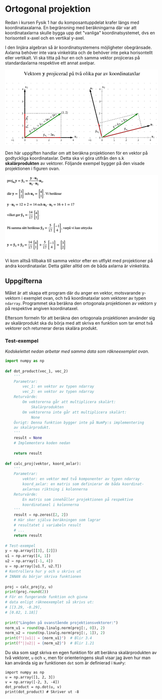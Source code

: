 # Ortogonal projektion

Redan i kursen Fysik 1 har du komposantuppdelat krafer längs med koordinataxalarna. En begränsning med beräkningarna där var att koordinataxlarna skulle bygga upp det "vanliga" koordinatsystemet, dvs en horisontell x-axel och en vertikal y-axel.

I den linjära algebran så är koordinatsystemens möjligheter obegränsade. Axlarna behöver inte vara vinkelräta och de behöver inte peka horisontellt eller vertikalt. Vi ska titta på hur en och samma vektor projiceras på standardaxlarna respektive ett annat axelpar.

![Figur: Ortogonal projektion](images/ortogonal-projektion.png)

Den här uppgiften handlar om att beräkna projektionen för en vektor på godtyckliga koordinataxlar. Detta ska vi göra utifrån den s.k **skalärprodukten** av vektorer. Följande exempel bygger på den visade projektionen i figuren ovan.

![Projektion](images/projektion.png)

Vi kom alltså tillbaka till samma vektor efter en utflykt med projektioner på andra koordinataxlar. Detta gäller alltid om de båda axlarna är vinkelräta.

## Uppgifterna

Målet är att skapa ett program där du anger en vektor, motsvarande y-vektorn i exemplet ovan, och två koordinataxlar som vektorer av typen `ndarray`. Programmet ska beräkna den ortogonala projektionen av vektorn y på respektive angiven koordinataxel.

Eftersom formeln för att beräkna den ortogonala projektionen använder sig av skalärprodukt ska du börja med att skriva en funktion som tar emot två vektorer och returnerar deras skalära produkt.

### Test-exempel

_Kodskelettet nedan arbetar med samma data som räkneexemplet ovan._

```python
import numpy as np

def dot_product(vec_1, vec_2)
    '''
    Parametrar:
        vec_1: en vektor av typen ndarray
        vec_2: en vektor av typen ndarray
    Returvärde:
        Om vektorerna går att multiplicera skalärt:
            Skalärprodukten
        Om vektorerna inte går att multiplicera skalärt:
            None
    Övrigt: Denna funktion bygger inte på NumPy:s implementering
    av skalärprodukt.
    '''
    result = None
    # Implementera koden nedan

    return result

def calc_proj(vektor, koord_axlar):
    '''
    Parametrar:
        vektor: en vektor med två komponenter av typen ndarray
        koord_axlar: en matris som definierar de båda koordinat-
        axlarnas riktning i kolonnerna
    Returvärde:
        En matris som innehåller projektionen på respektive
        koordinataxel i kolonnerna
    '''
    result = np.zeros([2, 2])
    # Här sker själva beräkningen som lagrar
    # resultatet i variabeln result
    # ...
    return result

# Test-exempel
y = np.array([[3], [2]])
u1 = np.array([4, 1])
u2 = np.array([-1, 4])
u = np.array([u1.T, u2.T])
# Kontrollera hur y och u skrivs ut
# INNAN du börjar skriva funktionen

proj = calc_proj(y, u)
print(proj.round(2))
# För en fungerande funktion och givna
# data enligt räkneexemplet så skrivs ut:
# [[3.29, -0.29],
# [0.82, 1.18]]

print("Längden på ovanstående projektionsvektorer:")
norm_u1 = round(np.linalg.norm(proj[:, 0]), 2)
norm_u2 = round(np.linalg.norm(proj[:, 1]), 2)
print(f"||u1|| = {norm_u1}")  # Blir 3.4
print(f"||u2|| = {norm_u2}")  # Blir 1.21
```

Du ska som sagt skriva en egen funktion för att beräkna skalärprodukten av två vektorer, `u` och `v`, men för orienteringens skull visar jag även hur man kan använda sig av funktionen `dot` som är definierad i `NumPy`:

```
import numpy as np
u = np.array([1, 2, 3])
v = np.array([-2, 3, -4])
dot_product = np.dot(u, v)
print(dot_product) # Skriver ut -8
```
